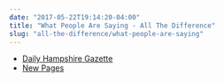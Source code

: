 ```yaml
---
date: "2017-05-22T19:14:20-04:00"
title: "What People Are Saying - All The Difference"
slug: "all-the-difference/what-people-are-saying"
---
```


* [Daily Hampshire Gazette](http://www.gazettenet.com/Book-Bag-9739302)
* [New Pages](https://www.newpages.com/book-reviews/all-the-difference)
